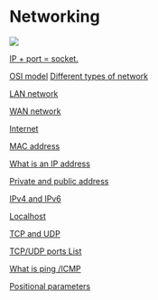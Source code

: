 # Networking

![](https://www.tutorialspoint.com/basics_of_computer_science/images/computer_networking.jpg)


[ IP + port = socket.](https://stackoverflow.com/questions/152457/what-is-the-difference-between-a-port-and-a-socket)

[OSI model](https://en.wikipedia.org/wiki/OSI_model)
[Different types of network](https://www.lifewire.com/lans-wans-and-other-area-networks-817376)

[LAN network](https://en.wikipedia.org/wiki/Local_area_network)

[WAN network](https://en.wikipedia.org/wiki/Wide_area_network)

[Internet](https://en.wikipedia.org/wiki/Internet)

[MAC address](https://whatismyipaddress.com/mac-address)

[What is an IP address](https://www.bleepingcomputer.com/tutorials/ip-addresses-explained/)

[Private and public address](https://www.iplocation.net/public-vs-private-ip-address)

[IPv4 and IPv6](https://www.webopedia.com/insights/ipv6-ipv4-difference/)

[Localhost](https://en.wikipedia.org/wiki/Localhost)

[TCP and UDP](https://www.howtogeek.com/190014/htg-explains-what-is-the-difference-between-tcp-and-udp/)

[TCP/UDP ports List](https://en.wikipedia.org/wiki/List_of_TCP_and_UDP_port_numbers)

[What is ping /ICMP](https://en.wikipedia.org/wiki/Ping_%28networking_utility%29)

[Positional parameters](https://www.adminschoice.com/bash-positional-parameters)

<!-- 
man or help:

netstat
ping 
-->